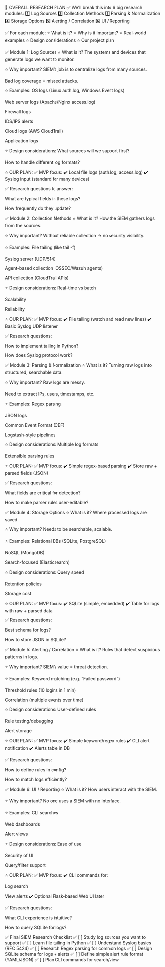 📌 OVERALL RESEARCH PLAN
✅ We’ll break this into 6 big research modules:
1️⃣ Log Sources
2️⃣ Collection Methods
3️⃣ Parsing & Normalization
4️⃣ Storage Options
5️⃣ Alerting / Correlation
6️⃣ UI / Reporting

✅ For each module:
⭐ What is it?
⭐ Why is it important?
⭐ Real-world examples
⭐ Design considerations
⭐ Our project plan

✅ Module 1: Log Sources
⭐ What is it?
The systems and devices that generate logs we want to monitor.

⭐ Why important?
SIEM’s job is to centralize logs from many sources.

Bad log coverage = missed attacks.

⭐ Examples:
OS logs (Linux auth.log, Windows Event logs)

Web server logs (Apache/Nginx access.log)

Firewall logs

IDS/IPS alerts

Cloud logs (AWS CloudTrail)

Application logs

⭐ Design considerations:
What sources will we support first?

How to handle different log formats?

⭐ OUR PLAN:
✅ MVP focus:
✔️ Local file logs (auth.log, access.log)
✔️ Syslog input (standard for many devices)

✅ Research questions to answer:

What are typical fields in these logs?

How frequently do they update?

✅ Module 2: Collection Methods
⭐ What is it?
How the SIEM gathers logs from the sources.

⭐ Why important?
Without reliable collection → no security visibility.

⭐ Examples:
File tailing (like tail -f)

Syslog server (UDP/514)

Agent-based collection (OSSEC/Wazuh agents)

API collection (CloudTrail APIs)

⭐ Design considerations:
Real-time vs batch

Scalability

Reliability

⭐ OUR PLAN:
✅ MVP focus:
✔️ File tailing (watch and read new lines)
✔️ Basic Syslog UDP listener

✅ Research questions:

How to implement tailing in Python?

How does Syslog protocol work?

✅ Module 3: Parsing & Normalization
⭐ What is it?
Turning raw logs into structured, searchable data.

⭐ Why important?
Raw logs are messy.

Need to extract IPs, users, timestamps, etc.

⭐ Examples:
Regex parsing

JSON logs

Common Event Format (CEF)

Logstash-style pipelines

⭐ Design considerations:
Multiple log formats

Extensible parsing rules

⭐ OUR PLAN:
✅ MVP focus:
✔️ Simple regex-based parsing
✔️ Store raw + parsed fields (JSON)

✅ Research questions:

What fields are critical for detection?

How to make parser rules user-editable?

✅ Module 4: Storage Options
⭐ What is it?
Where processed logs are saved.

⭐ Why important?
Needs to be searchable, scalable.

⭐ Examples:
Relational DBs (SQLite, PostgreSQL)

NoSQL (MongoDB)

Search-focused (Elasticsearch)

⭐ Design considerations:
Query speed

Retention policies

Storage cost

⭐ OUR PLAN:
✅ MVP focus:
✔️ SQLite (simple, embedded)
✔️ Table for logs with raw + parsed data

✅ Research questions:

Best schema for logs?

How to store JSON in SQLite?

✅ Module 5: Alerting / Correlation
⭐ What is it?
Rules that detect suspicious patterns in logs.

⭐ Why important?
SIEM’s value = threat detection.

⭐ Examples:
Keyword matching (e.g. “Failed password”)

Threshold rules (10 logins in 1 min)

Correlation (multiple events over time)

⭐ Design considerations:
User-defined rules

Rule testing/debugging

Alert storage

⭐ OUR PLAN:
✅ MVP focus:
✔️ Simple keyword/regex rules
✔️ CLI alert notification
✔️ Alerts table in DB

✅ Research questions:

How to define rules in config?

How to match logs efficiently?

✅ Module 6: UI / Reporting
⭐ What is it?
How users interact with the SIEM.

⭐ Why important?
No one uses a SIEM with no interface.

⭐ Examples:
CLI searches

Web dashboards

Alert views

⭐ Design considerations:
Ease of use

Security of UI

Query/filter support

⭐ OUR PLAN:
✅ MVP focus:
✔️ CLI commands for:

Log search

View alerts
✔️ Optional Flask-based Web UI later

✅ Research questions:

What CLI experience is intuitive?

How to query SQLite for logs?

✅ Final SIEM Research Checklist
✅ [ ] Study log sources you want to support
✅ [ ] Learn file tailing in Python
✅ [ ] Understand Syslog basics (RFC 5424)
✅ [ ] Research Regex parsing for common logs
✅ [ ] Design SQLite schema for logs + alerts
✅ [ ] Define simple alert rule format (YAML/JSON)
✅ [ ] Plan CLI commands for search/view

